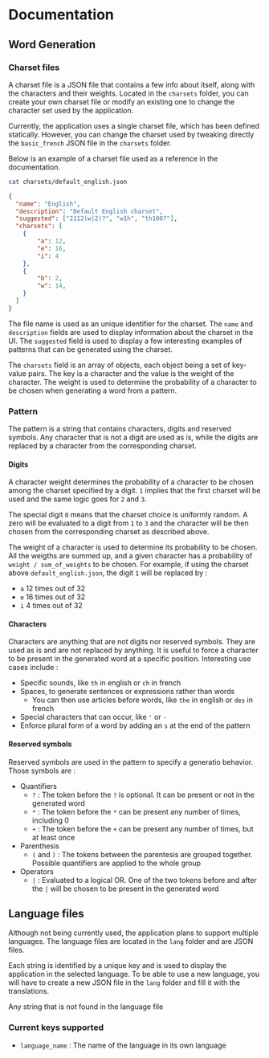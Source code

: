 # Documentation

## Word Generation

### Charset files

A charset file is a JSON file that contains a few info about itself, along with the characters and their weights. Located in the `charsets` folder, you can create your own charset file or modify an existing one to change the character set used by the application.

Currently, the application uses a single charset file, which has been defined statically. However, you can change the charset used by tweaking directly the `basic_french` JSON file in the `charsets` folder.

Below is an example of a charset file used as a reference in the documentation.

```bash
cat charsets/default_english.json
```

```json
{
  "name": "English",
  "description": "Default English charset",
  "suggested": ["2112(w|2)?", "w1h", "th100?"],
  "charsets": [
    {
        "a": 12,
        "e": 16,
        "i": 4
    },
    {
        "b": 2,
        "w": 14,
    }
  ]
}
```

The file name is used as an unique identifier for the charset. The `name` and `description` fields are used to display information about the charset in the UI. The `suggested` field is used to display a few interesting examples of patterns that can be generated using the charset.

The `charsets` field is an array of objects, each object being a set of key-value pairs. The key is a character and the value is the weight of the character. The weight is used to determine the probability of a character to be chosen when generating a word from a pattern.

### Pattern

The pattern is a string that contains characters, digits and reserved symbols. Any character that is not a digit are used as is, while the digits are replaced by a character from the corresponding charset.

#### Digits

A character weight determines the probability of a character to be chosen among the charset specified by a digit. `1` implies that the first charset will be used and the same logic goes for `2` and `3`.

The special digit `0` means that the charset choice is uniformly random. A zero will be evaluated to a digit from `1` to `3` and the character will be then chosen from the corresponding charset as described above.

The weight of a character is used to determine its probability to be chosen. All the weigths are summed up, and a given character has a probability of `weight / sum_of_weights` to be chosen. For example, if using the charset above `default_english.json`, the digit `1` will be replaced by :
- `a` 12 times out of 32
- `e` 16 times out of 32
- `i` 4 times out of 32

#### Characters

Characters are anything that are not digits nor reserved symbols. They are used as is and are not replaced by anything. It is useful to force a character to be present in the generated word at a specific position. Interesting use cases include :
- Specific sounds, like `th` in english or `ch` in french
- Spaces, to generate sentences or expressions rather than words
  - You can then use articles before words, like `the` in english or `des` in french
- Special characters that can occur, like `'` or `-`
- Enforce plural form of a word by adding an `s` at the end of the pattern

#### Reserved symbols

Reserved symbols are used in the pattern to specify a generatio behavior. Those symbols are :

- Quantifiers
  - `?` : The token before the `?` is optional. It can be present or not in the generated word
  - `*` : The token before the `*` can be present any number of times, including 0
  - `+` : The token before the `+` can be present any number of times, but at least once
- Parenthesis
  - `(` and `)` : The tokens between the parentesis are grouped together. Possible quantifiers are applied to the whole group
- Operators
  - `|` : Evaluated to a logical OR. One of the two tokens before and after the `|` will be chosen to be present in the generated word

## Language files

Although not being currently used, the application plans to support multiple languages. The language files are located in the `lang` folder and are JSON files.

Each string is identified by a unique key and is used to display the application in the selected language. To be able to use a new language, you will have to create a new JSON file in the `lang` folder and fill it with the translations.

Any string that is not found in the language file 

### Current keys supported

- `language_name` : The name of the language in its own language